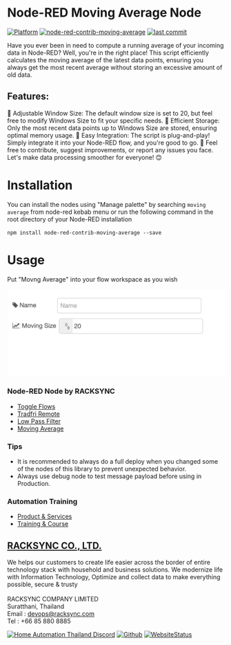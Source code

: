 # Node-RED Moving Average Node

[![Platform](https://img.shields.io/badge/platform-Node--RED-red)](https://nodered.org)
[![node-red-contrib-moving-average](https://img.shields.io/github/v/release/racksync/node-red-contrib-moving-average)](https://github.com/racksync/node-red-contrib-moving-average/releases) [![last commit](https://img.shields.io/github/last-commit/racksync/node-red-contrib-moving-average)](https://github.com/racksync/node-red-contrib-moving-average/commit/)

Have you ever been in need to compute a running average of your incoming data in Node-RED? Well, you're in the right place! This script efficiently calculates the moving average of the latest data points, ensuring you always get the most recent average without storing an excessive amount of old data.

## Features:

🚀 Adjustable Window Size: The default window size is set to 20, but feel free to modify Windows Size to fit your specific needs.
🚀 Efficient Storage: Only the most recent data points up to Windows Size are stored, ensuring optimal memory usage.
🚀  Easy Integration: The script is plug-and-play! Simply integrate it into your Node-RED flow, and you're good to go.
🚀 Feel free to contribute, suggest improvements, or report any issues you face. Let's make data processing smoother for everyone! 😊

# Installation

You can install the nodes using "Manage palette" by searching ```moving average``` from node-red kebab menu or run the following command in the root directory of your Node-RED installation

```
npm install node-red-contrib-moving-average --save
```

# Usage

Put "Movng Average" into your flow workspace as you wish

![racksync-screenshot](https://github.com/racksync/node-red-contrib-moving-average/blob/main/images/screenshot.png?raw=true)

### Node-RED Node by RACKSYNC
- [Toggle Flows](https://flows.nodered.org/node/@racksync/node-red-contrib-hass-flow)
- [Tradfri Remote](https://flows.nodered.org/node/@racksync/node-red-contrib-hass-tradfri-remote)
- [Low Pass Filter](https://flows.nodered.org/node/@racksync/node-red-contrib-low-pass-filter)
- [Moving Average](https://flows.nodered.org/node/@racksync/node-red-contrib-moving-average)


### Tips

- It is recommended to always do a full deploy when you changed some of the nodes of this library to prevent unexpected behavior.
- Always use debug node to test message payload before using in Production.

### Automation Training

- [Product & Services](http://racksync.com)
- [Training & Course](https://facebook.com/racksync)

## [RACKSYNC CO., LTD.](https://racksync.com)

We helps our customers to create life easier across the border of entire technology stack with household and business solutions. We modernize life with Information Technology, Optimize and collect data to make everything possible, secure & trusty
\
\
RACKSYNC COMPANY LIMITED \
Suratthani, Thailand \
Email : devops@racksync.com \
Tel : +66 85 880 8885 

[![Home Automation Thailand Discord](https://img.shields.io/discord/986181205504438345?style=for-the-badge)](https://discord.gg/Wc5CwnWkp4) [![Github](https://img.shields.io/github/followers/racksync?style=for-the-badge)](https://github.com/racksync) 
[![WebsiteStatus](https://img.shields.io/website?down_color=grey&down_message=Offline&style=for-the-badge&up_color=green&up_message=Online&url=https%3A%2F%2Fracksync.com)](https://racksync.com)
